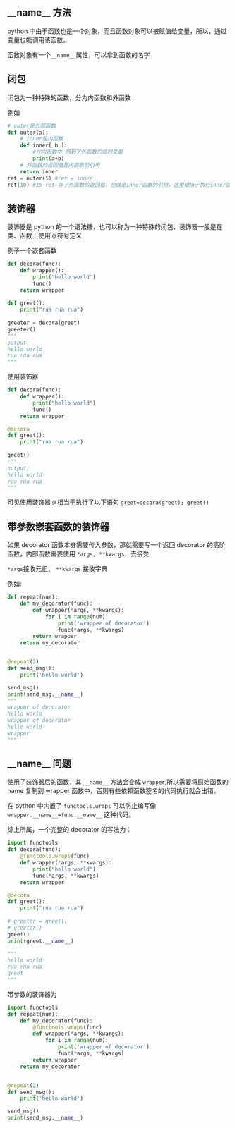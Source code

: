 ## \_\_name__ 方法

python 中由于函数也是一个对象，而且函数对象可以被赋值给变量，所以，通过变量也能调用该函数。

函数对象有一个`__name__`属性，可以拿到函数的名字

## 闭包

闭包为一种特殊的函数，分为内函数和外函数

例如

```python
# outer是外部函数
def outer(a):
    # inner是内函数
    def inner( b ):
        #在内函数中 用到了外函数的临时变量
        print(a+b)
    # 外函数的返回值是内函数的引用
    return inner
ret = outer(5) #ret = inner
ret(10) #15 ret 存了外函数的返回值，也就是inner函数的引用，这里相当于执行inner函数
```

## 装饰器

装饰器是 python 的一个语法糖，也可以称为一种特殊的闭包，装饰器一般是在类、函数上使用 `@` 符号定义

例子一个嵌套函数

```python
def decora(func):
    def wrapper():
        print("hello world")
        func()
    return wrapper
  
def greet():
    print("rua rua rua")
 
greeter = decora(greet)
greeter()
"""
output: 
hello world
rua rua rua
"""
```

使用装饰器

```python
def decora(func):
    def wrapper():
        print("hello world")
        func()
    return wrapper

@decora
def greet():
    print("rua rua rua")
 
greet()
"""
output;
hello world
rua rua rua
"""
```

可见使用装饰器 `@` 相当于执行了以下语句 `greet=decora(greet); greet()`



## 带参数嵌套函数的装饰器

如果 decorator 函数本身需要传入参数，那就需要写一个返回 decorator 的高阶函数，内部函数需要使用 `*args, **kwargs`，去接受

`*args`接收元组， `**kwargs` 接收字典

例如:

```python
def repeat(num):
    def my_decorator(func):
        def wrapper(*args, **kwargs):
            for i in range(num):
                print('wrapper of decorator')
                func(*args, **kwargs)
        return wrapper
    return my_decorator


@repeat(2)
def send_msg():
    print('hello world')

send_msg()
print(send_msg.__name__)
"""
wrapper of decorator
hello world
wrapper of decorator
hello world
wrapper
"""
```

## \_\_name__ 问题

使用了装饰器后的函数，其 `__name__` 方法会变成 `wrapper`,所以需要将原始函数的 name 复制到 wrapper 函数中，否则有些依赖函数签名的代码执行就会出错。

在 python 中内置了 `functools.wraps` 可以防止编写像 `wrapper.__name__=func.__name__` 这种代码。

综上所属，一个完整的 decorator 的写法为：

````python
import functools
def decora(func):
    @functools.wraps(func)
    def wrapper(*args, **kwargs):
        print("hello world")
        func(*args, **kwargs)
    return wrapper

@decora
def greet():
    print("rua rua rua")
 
# greeter = greet()
# greeter()
greet()
print(greet.__name__)

"""
hello world
rua rua rua
greet
"""
````



带参数的装饰器为

```python
import functools
def repeat(num):
    def my_decorator(func):
        @functools.wraps(func)
        def wrapper(*args, **kwargs):
            for i in range(num):
                print('wrapper of decorator')
                func(*args, **kwargs)
        return wrapper
    return my_decorator


@repeat(2)
def send_msg():
    print('hello world')

send_msg()
print(send_msg.__name__)
```


